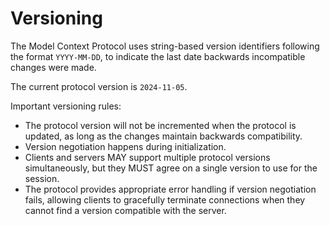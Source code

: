 # Versioning

The Model Context Protocol uses string-based version identifiers following the format `YYYY-MM-DD`, to indicate the last date backwards incompatible changes were made.

The current protocol version is `2024-11-05`.

Important versioning rules:
- The protocol version will not be incremented when the protocol is updated, as long as the changes maintain backwards compatibility.
- Version negotiation happens during initialization.
- Clients and servers MAY support multiple protocol versions simultaneously, but they MUST agree on a single version to use for the session.
- The protocol provides appropriate error handling if version negotiation fails, allowing clients to gracefully terminate connections when they cannot find a version compatible with the server.
